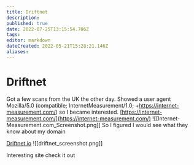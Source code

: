 ```yaml
---
title: Driftnet
description: 
published: true
date: 2022-07-25T13:15:54.706Z
tags: 
editor: markdown
dateCreated: 2022-05-21T15:28:21.146Z
aliases:
---
```

# Driftnet
Got a few scans from the UK the other day. Showed a user agent   
Mozilla/5.0 (compatible; InternetMeasurement/1.0; +https://internet-measurement.com/)
so I became interested.
[https://internet-measurement.com/](https://internet-measurement.com/)
 ![[Internet-Measurement.com_Screenshot.png]]
So I figured I would see what they know about my domain

[Driftnet.io](https://driftnet.io)
![[driftnet_screenshot.png]]

Interesting site check it out